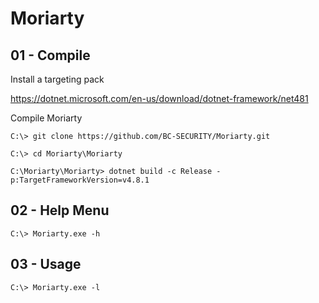 # Moriarty

## 01 - Compile

Install a targeting pack

https://dotnet.microsoft.com/en-us/download/dotnet-framework/net481

Compile Moriarty

```
C:\> git clone https://github.com/BC-SECURITY/Moriarty.git

C:\> cd Moriarty\Moriarty

C:\Moriarty\Moriarty> dotnet build -c Release -p:TargetFrameworkVersion=v4.8.1
```

## 02 - Help Menu

```
C:\> Moriarty.exe -h
```

## 03 - Usage

```
C:\> Moriarty.exe -l
```